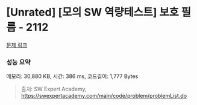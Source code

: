 # [Unrated] [모의 SW 역량테스트] 보호 필름 - 2112 

[문제 링크](https://swexpertacademy.com/main/code/problem/problemDetail.do?contestProbId=AV5V1SYKAaUDFAWu) 

### 성능 요약

메모리: 30,880 KB, 시간: 386 ms, 코드길이: 1,777 Bytes



> 출처: SW Expert Academy, https://swexpertacademy.com/main/code/problem/problemList.do